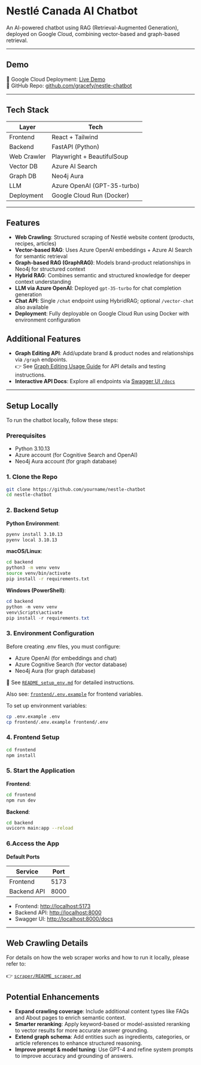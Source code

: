 # Nestlé Canada AI Chatbot

An AI-powered chatbot using RAG (Retrieval-Augmented Generation), deployed on Google Cloud, combining vector-based and graph-based retrieval.

---

## Demo

🔗 Google Cloud Deployment: [Live Demo](https://nestle-chatbot-1056934369723.us-central1.run.app/)  
🔗 GitHub Repo: [github.com/gracefy/nestle-chatbot](https://github.com/gracefy/nestle-chatbot)

---

## Tech Stack

| Layer       | Tech                        |
| ----------- | --------------------------- |
| Frontend    | React + Tailwind            |
| Backend     | FastAPI (Python)            |
| Web Crawler | Playwright + BeautifulSoup  |
| Vector DB   | Azure AI Search             |
| Graph DB    | Neo4j Aura                  |
| LLM         | Azure OpenAI (GPT-35-turbo) |
| Deployment  | Google Cloud Run (Docker)   |

---

## Features

- **Web Crawling**: Structured scraping of Nestlé website content (products, recipes, articles)
- **Vector-based RAG**: Uses Azure OpenAI embeddings + Azure AI Search for semantic retrieval
- **Graph-based RAG (GraphRAG)**: Models brand-product relationships in Neo4j for structured context
- **Hybrid RAG**: Combines semantic and structured knowledge for deeper context understanding
- **LLM via Azure OpenAI**: Deployed `gpt-35-turbo` for chat completion generation
- **Chat API**: Single `/chat` endpoint using HybridRAG; optional `/vector-chat` also available
- **Deployment**: Fully deployable on Google Cloud Run using Docker with environment configuration

## Additional Features

- **Graph Editing API**: Add/update brand & product nodes and relationships via `/graph` endpoints.  
  👉 See [Graph Editing Usage Guide](./README_graph_edit.md) for API details and testing instructions.
- **Interactive API Docs**: Explore all endpoints via [Swagger UI `/docs`](https://nestle-chatbot-1056934369723.us-central1.run.app/docs)

---

## Setup Locally

To run the chatbot locally, follow these steps:

### Prerequisites

- Python 3.10.13
- Azure account (for Cognitive Search and OpenAI)
- Neo4j Aura account (for graph database)

### 1. Clone the Repo

```bash
git clone https://github.com/yourname/nestle-chatbot
cd nestle-chatbot
```

### 2. Backend Setup

**Python Environment**:

```bash
pyenv install 3.10.13
pyenv local 3.10.13
```

**macOS/Linux**:

```bash
cd backend
python3 -m venv venv
source venv/bin/activate
pip install -r requirements.txt
```

**Windows (PowerShell)**:

```powershell
cd backend
python -m venv venv
venv\Scripts\activate
pip install -r requirements.txt
```

### 3. Environment Configuration

Before creating .env files, you must configure:

- Azure OpenAI (for embeddings and chat)
- Azure Cognitive Search (for vector database)
- Neo4j Aura (for graph database)

📄 See [`README_setup_env.md`](README_setup_env.md) for detailed instructions.

Also see: [`frontend/.env.example`](frontend/.env.example) for frontend variables.

To set up environment variables:

```bash
cp .env.example .env
cp frontend/.env.example frontend/.env
```

### 4. Frontend Setup

```bash
cd frontend
npm install
```

### 5. Start the Application

**Frontend**:

```bash
cd frontend
npm run dev
```

**Backend**:

```bash
cd backend
uvicorn main:app --reload
```

### 6.Access the App

**Default Ports**

| Service     | Port |
| ----------- | ---- |
| Frontend    | 5173 |
| Backend API | 8000 |

- Frontend: [http://localhost:5173](http://localhost:5173)
- Backend API: [http://localhost:8000](http://localhost:8000)
- Swagger UI: [http://localhost:8000/docs](http://localhost:8000/docs)

---

## Web Crawling Details

For details on how the web scraper works and how to run it locally, please refer to:

👉 [`scraper/README_scraper.md`](scraper/README_scraper.md)

## Potential Enhancements

- **Expand crawling coverage**: Include additional content types like FAQs and About pages to enrich semantic context.
- **Smarter reranking**: Apply keyword-based or model-assisted reranking to vector results for more accurate answer grounding.
- **Extend graph schema**: Add entities such as ingredients, categories, or article references to enhance structured reasoning.
- **Improve prompt & model tuning**: Use GPT-4 and refine system prompts to improve accuracy and grounding of answers.
